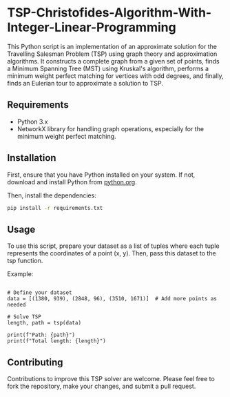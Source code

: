 # TSP-Christofides-Algorithm-With-Integer-Linear-Programming
This Python script is an implementation of an approximate solution for the Travelling Salesman Problem (TSP) using graph theory and approximation algorithms. It constructs a complete graph from a given set of points, finds a Minimum Spanning Tree (MST) using Kruskal's algorithm, performs a minimum weight perfect matching for vertices with odd degrees, and finally, finds an Eulerian tour to approximate a solution to TSP.

## Requirements
- Python 3.x
- NetworkX library for handling graph operations, especially for the minimum weight perfect matching.

## Installation
First, ensure that you have Python installed on your system. If not, download and install Python from [python.org](https://www.python.org/).

Then, install the dependencies:

```bash
pip install -r requirements.txt
```

## Usage
To use this script, prepare your dataset as a list of tuples where each tuple represents the coordinates of a point (x, y). Then, pass this dataset to the tsp function.

Example:
```from tsp_solver import tsp

# Define your dataset
data = [(1380, 939), (2848, 96), (3510, 1671)]  # Add more points as needed

# Solve TSP
length, path = tsp(data)

print(f"Path: {path}")
print(f"Total length: {length}")
```

## Contributing
Contributions to improve this TSP solver are welcome. Please feel free to fork the repository, make your changes, and submit a pull request.
